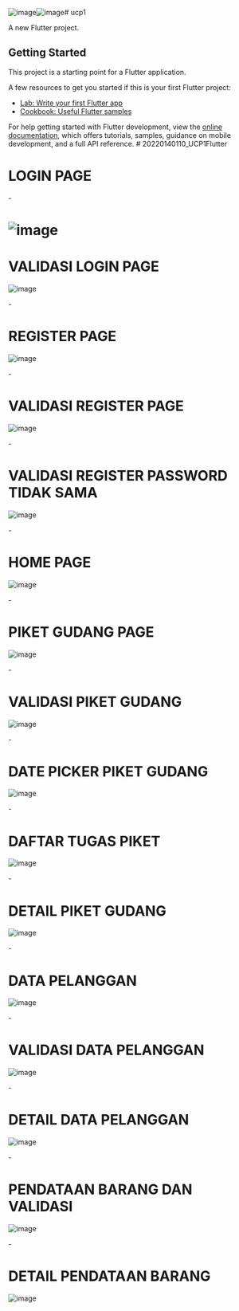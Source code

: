 ![image](https://github.com/user-attachments/assets/a7bcf6b3-e6f4-4626-84e7-a2d7ba258ad4)![image](https://github.com/user-attachments/assets/9e7aa120-6a1d-4bec-b2fd-0767531b7227)# ucp1

A new Flutter project.

## Getting Started

This project is a starting point for a Flutter application.

A few resources to get you started if this is your first Flutter project:

- [Lab: Write your first Flutter app](https://docs.flutter.dev/get-started/codelab)
- [Cookbook: Useful Flutter samples](https://docs.flutter.dev/cookbook)

For help getting started with Flutter development, view the
[online documentation](https://docs.flutter.dev/), which offers tutorials,
samples, guidance on mobile development, and a full API reference.
#   2 0 2 2 0 1 4 0 1 1 0 _ U C P 1 F l u t t e r 
 



<h1>LOGIN PAGE</h1>

-<h1>![image](https://github.com/user-attachments/assets/d2a09c3e-2688-4d3a-89c4-0a6cc3ed6cff)</h1>

<h1>VALIDASI LOGIN PAGE</h1>

![image](https://github.com/user-attachments/assets/e5fa58b7-b3c9-4a57-b545-701f0d063b4c)

-<h1>REGISTER PAGE</h1>
![image](https://github.com/user-attachments/assets/7ef4daf7-f580-4ed8-bb98-8b64444ed8eb)

-<h1>VALIDASI REGISTER PAGE</h1>
![image](https://github.com/user-attachments/assets/d3466775-08cb-497b-b7a1-05f8ac9bec66)

-<H1>VALIDASI REGISTER PASSWORD TIDAK SAMA</H1>
![image](https://github.com/user-attachments/assets/703007e4-c1be-400e-9557-acdc34c8f437)

-<H1>HOME PAGE</H1>
![image](https://github.com/user-attachments/assets/94b7f4f7-9029-4d4c-bdd5-4fb20cbf48ef)

-<H1>PIKET GUDANG PAGE</H1>
![image](https://github.com/user-attachments/assets/9ff5d322-511a-4f54-a04f-a6400605cfa0)

-<H1>VALIDASI PIKET GUDANG</H1>
![image](https://github.com/user-attachments/assets/20c54315-334e-4669-b20c-e8618e9e6a83)

-<H1>DATE PICKER PIKET GUDANG</H1>
![image](https://github.com/user-attachments/assets/03e33fba-6090-4c74-a053-401a1463e72d)

-<h1>DAFTAR TUGAS PIKET</h1>
![image](https://github.com/user-attachments/assets/894c5b90-30e8-4b8e-952e-efa3a1bb6144)

-<H1>DETAIL PIKET GUDANG</H1>
![image](https://github.com/user-attachments/assets/0d89dd10-35f0-4900-a0d1-a80813b8d368)

-<H1>DATA PELANGGAN</H1>
![image](https://github.com/user-attachments/assets/83dff795-23ac-4462-bfcc-93ea828d7508)

-<H1>VALIDASI DATA PELANGGAN</H1>
![image](https://github.com/user-attachments/assets/74713238-4719-453e-9e88-ff56994fe0ce)

-<h1>DETAIL DATA PELANGGAN</h1>
![image](https://github.com/user-attachments/assets/6a9e151b-20f1-4c5b-a837-f675a41b1844)

-<H1>PENDATAAN BARANG DAN VALIDASI</H1>
![image](https://github.com/user-attachments/assets/073c0302-1f9c-4715-b873-1136d24beacd)

-<H1>DETAIL PENDATAAN BARANG</H1>
![image](https://github.com/user-attachments/assets/59f1ffb5-9c9d-4b0a-b2dc-061fe74a74dd)



 
